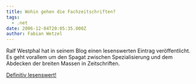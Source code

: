 ```yaml
---
title: Wohin gehen die Fachzeitschriften?
tags:
  - .net
date: 2006-12-04T20:05:35.000Z
author: Fabian Wetzel
---
```


Ralf Westphal hat in seinem Blog einen lesenswerten Eintrag veröffentlicht. Es geht vorallem um den Spagat zwischen Spezialisierung und dem Abdecken der breiten Massen in Zeitschriften.

[Definitiv lesenswert!](http://weblogs.asp.net/ralfw/archive/2006/12/04/qua-vadis-fachzeitschriften.aspx)


